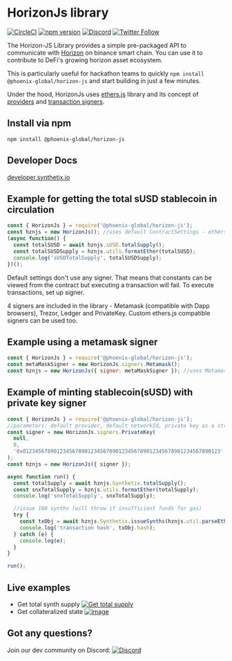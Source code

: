 # HorizonJs library

[![CircleCI](https://circleci.com/gh/Synthetixio/synthetix-js.svg?style=svg)](https://circleci.com/gh/Synthetixio/synthetix-js) [![npm version](https://badge.fury.io/js/synthetix-js.svg)](https://badge.fury.io/js/synthetix-js)
[![Discord](https://img.shields.io/discord/413890591840272394.svg?color=768AD4&label=discord&logo=https%3A%2F%2Fdiscordapp.com%2Fassets%2F8c9701b98ad4372b58f13fd9f65f966e.svg)](https://discordapp.com/channels/413890591840272394/)
[![Twitter Follow](https://img.shields.io/twitter/follow/synthetix_io.svg?label=synthetix_io&style=social)](https://twitter.com/synthetix_io)

The Horizon-JS Library provides a simple pre-packaged API to communicate with [Horizon](https://www.horizonprotocol.com/) on binance smart chain. You can use it to contribute to DeFi's growing horizon asset ecosystem.

This is particularly useful for hackathon teams to quickly `npm install @phoenix-global/horizon-js` and start building in just a few minutes.

Under the hood, HorizonJs uses [ethers.js](https://github.com/ethers-io/ethers.js/) library and its concept of [providers](https://docs.ethers.io/ethers.js/html/api-providers.html) and [transaction signers](https://docs.ethers.io/ethers.js/html/api-contract.html#custom-signer).

## Install via npm

`npm install @phoenix-global/horizon-js`

## Developer Docs

[developer.synthetix.io](https://developer.synthetix.io)

## Example for getting the total sUSD stablecoin in circulation

```javascript
const { HorizonJs } = require('@phoenix-global/horizon-js');
const hznjs = new HorizonJs(); //uses default ContractSettings - ethers.js default provider, mainnet
(async function() {
  const totalSUSD = await hznjs.sUSD.totalSupply();
  const totalSUSDSupply = hznjs.utils.formatEther(totalSUSD);
  console.log('sUSDTotalSupply', totalSUSDSupply);
})();
```

Default settings don't use any signer. That means that constants can be viewed from the contract but executing a transaction will fail.
To execute transactions, set up signer.

4 signers are included in the library - Metamask (compatible with Dapp browsers), Trezor, Ledger and PrivateKey.
Custom ethers.js compatible signers can be used too.

## Example using a metamask signer

```javascript
const { HorizonJs } = require('@phoenix-global/horizon-js');
const metaMaskSigner = new HorizonJs.signers.Metamask();
const hznjs = new HorizonJs({ signer: metaMaskSigner }); //uses Metamask signer and default infura.io provider on mainnet
```

## Example of minting stablecoin(sUSD) with private key signer

```javascript
const { HorizonJs } = require('@phoenix-global/horizon-js');
//parameters: default provider, default networkId, private key as a string
const signer = new HorizonJs.signers.PrivateKey(
  null,
  0,
  '0x0123456789012345678901234567890123456789012345678901234567890123'
);
const hznjs = new HorizonJs({ signer });

async function run() {
  const totalSupply = await hznjs.Synthetix.totalSupply();
  const snxTotalSupply = hznjs.utils.formatEther(totalSupply);
  console.log('snxTotalSupply', snxTotalSupply);

  //issue 100 synths (will throw if insufficient funds for gas)
  try {
    const txObj = await hznjs.Synthetix.issueSynths(hznjs.util.parseEther('100')); //execute transaction (requires gas)
    console.log('transaction hash', txObj.hash);
  } catch (e) {
    console.log(e);
  }
}

run();
```

## Live examples

- Get total synth supply [![Get total supply](https://user-images.githubusercontent.com/799038/57645476-572dc780-758c-11e9-98e3-33846fb8c176.png)](https://codepen.io/justinjmoses/pen/vMKywz/left?editors=0010)
- Get collateralized state [![image](https://user-images.githubusercontent.com/799038/57646044-ad4f3a80-758d-11e9-879e-4a507c2cf894.png)
  ](https://codepen.io/justinjmoses/pen/qwqoBR/left?editors=0010)

## Got any questions?

Join our dev community on Discord: [![Discord](https://img.shields.io/discord/413890591840272394.svg?color=768AD4&label=discord&logo=https%3A%2F%2Fdiscordapp.com%2Fassets%2F8c9701b98ad4372b58f13fd9f65f966e.svg)](https://discordapp.com/channels/413890591840272394/)
